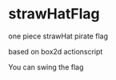 strawHatFlag
============

one piece strawHat pirate flag

based on box2d actionscript

You can swing the flag